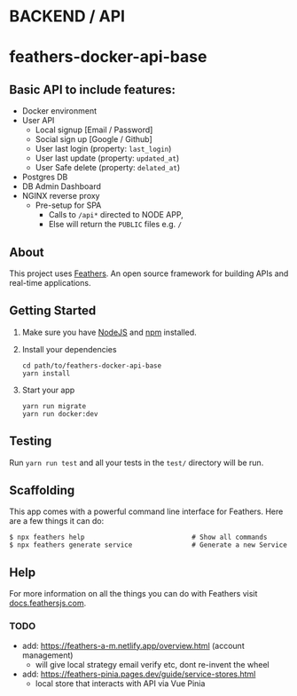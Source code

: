 # BACKEND / API
# feathers-docker-api-base

## Basic API to include features:
- Docker environment
- User API
    - Local signup [Email / Password]
    - Social sign up [Google / Github]
    - User last login (property: `last_login`)
    - User last update (property: `updated_at`)
    - User Safe delete (property: `delated_at`)
- Postgres DB  
- DB Admin Dashboard
- NGINX reverse proxy
    - Pre-setup for SPA
        - Calls to `/api*` directed to NODE APP, 
        - Else will return the `PUBLIC` files  e.g. `/`

## About

This project uses [Feathers](http://feathersjs.com). An open source framework for building APIs and real-time applications.

## Getting Started

1. Make sure you have [NodeJS](https://nodejs.org/) and [npm](https://www.npmjs.com/) installed.
2. Install your dependencies

    ```
    cd path/to/feathers-docker-api-base
    yarn install
    ```

3. Start your app

    ```
    yarn run migrate
    yarn run docker:dev
    ```

## Testing

Run `yarn run test` and all your tests in the `test/` directory will be run.

## Scaffolding

This app comes with a powerful command line interface for Feathers. Here are a few things it can do:

```
$ npx feathers help                           # Show all commands
$ npx feathers generate service               # Generate a new Service
```

## Help

For more information on all the things you can do with Feathers visit [docs.feathersjs.com](http://docs.feathersjs.com).

### TODO
- add: https://feathers-a-m.netlify.app/overview.html  (account management)
   - will give local strategy email verify etc, dont re-invent the wheel
- add: https://feathers-pinia.pages.dev/guide/service-stores.html
   - local store that interacts with API via Vue Pinia

